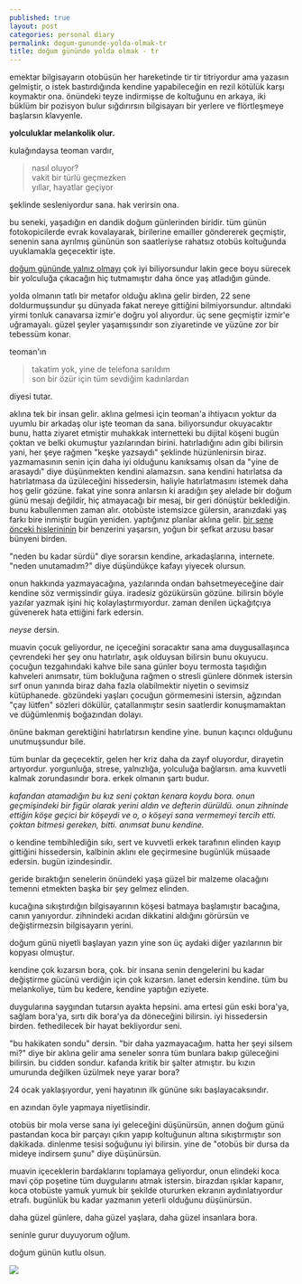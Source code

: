 ```yaml
---
published: true
layout: post
categories: personal diary
permalink: dogum-gununde-yolda-olmak-tr
title: doğum gününde yolda olmak - tr
---
```

emektar bilgisayarın otobüsün her hareketinde tir tir titriyordur ama yazasın gelmiştir, o istek bastırdığında kendine yapabileceğin en rezil kötülük karşı koymaktır ona. önündeki teyze indirmişse de koltuğunu en arkaya, iki büklüm bir pozisyon bulur sığdırırsın bilgisayarı bir yerlere ve flörtleşmeye başlarsın klavyenle.

**yolculuklar melankolik olur.**

kulağındaysa teoman vardır,

> nasıl oluyor?    
vakit bir türlü geçmezken     
yıllar, hayatlar geçiyor

şeklinde sesleniyordur sana.
hak verirsin ona.

bu seneki, yaşadığın en dandik doğum günlerinden biridir. tüm günün fotokopicilerde evrak kovalayarak, birilerine emailler göndererek geçmiştir, senenin sana ayrılmış gününün son saatleriyse rahatsız otobüs koltuğunda uyuklamakla geçecektir işte.

[doğum gününde yalnız olmayı](https://boraoden.net/dogum-gununde-yalniz-olmak-tr) çok iyi biliyorsundur lakin gece boyu sürecek bir yolculuğa çıkacağın hiç tutmamıştır daha önce yaş atladığın günde. 

yolda olmanın tatlı bir metafor olduğu aklına gelir birden, 22 sene doldurmuşsundur şu dünyada fakat nereye gittiğini bilmiyorsundur. altındaki yirmi tonluk canavarsa izmir'e doğru yol alıyordur. üç sene geçmiştir izmir'e uğramayalı. güzel şeyler yaşamışsındır son ziyaretinde ve yüzüne zor bir tebessüm konar.

teoman'ın 

> takatim yok, yine de telefona sarıldım    
son bir özür için tüm sevdiğim kadınlardan

diyesi tutar.

aklına tek bir insan gelir. aklına gelmesi için teoman'a ihtiyacın yoktur da uyumlu bir arkadaş olur işte teoman da sana. biliyorsundur okuyacaktır bunu, hatta ziyaret etmiştir muhakkak internetteki bu dijital köşeni bugün çoktan ve belki okumuştur yazılarından birini. hatırladığını adın gibi bilirsin yani, her şeye rağmen "keşke yazsaydı" şeklinde hüzünlenirsin biraz. yazmamasının senin için daha iyi olduğunu kanıksamış olsan da "yine de arasaydı" diye düşünmekten kendini alamazsın. sana kendini hatırlatsa da hatırlatmasa da üzüleceğini hissedersin, haliyle hatırlatmasını istemek daha hoş gelir gözüne. fakat yine sonra anlarsın ki aradığın şey alelade bir doğum günü mesajı değildir, hiç atmayacağı bir mesaj, bir geri dönüştür beklediğin. bunu kabullenmen zaman alır. otobüste istemsizce gülersin, aranızdaki yaş farkı bire inmiştir bugün yeniden. yaptığınız planlar aklına gelir. [bir sene önceki hislerininin](https://boraoden.net/dogum-gununde-yalniz-olmak-tr) bir benzerini yaşarsın, yoğun bir şefkat arzusu basar bünyeni birden.

"neden bu kadar sürdü" diye sorarsın kendine, arkadaşlarına, internete. "neden unutamadım?" diye düşündükçe kafayı yiyecek olursun. 

onun hakkında yazmayacağına, yazılarında ondan bahsetmeyeceğine dair kendine söz vermişsindir güya. iradesiz gözükürsün gözüne. bilirsin böyle yazılar yazmak işini hiç kolaylaştırmıyordur. zaman denilen üçkağıtçıya güvenerek hata ettiğini fark edersin.

_neyse_ dersin.

muavin çocuk geliyordur, ne içeceğini soracaktır sana ama duygusallaşınca çevrendeki her şey onu hatırlatır, aşık olduysan bilirsin bunu okuyucu.  çocuğun tezgahındaki kahve bile sana günler boyu termosta taşıdığın kahveleri anımsatır, tüm bokluğuna rağmen o stresli günlere dönmek istersin sırf onun yanında biraz daha fazla olabilmektir niyetin o sevimsiz kütüphanede. gözündeki yaşları çocuğun görmemesini istersin, ağzından "çay lütfen" sözleri dökülür, çatallanmıştır sesin saatlerdir konuşmamaktan ve düğümlenmiş boğazından dolayı.

önüne bakman gerektiğini hatırlatırsın kendine yine.
bunun kaçıncı olduğunu unutmuşsundur bile.

tüm bunlar da geçecektir, gelen her kriz daha da zayıf oluyordur, dirayetin artıyordur. yorgunluğa, strese, yalnızlığa, yolculuğa bağlarsın. ama kuvvetli kalmak zorundasındır bora. erkek olmanın şartı budur.

_kafandan atamadığın bu kız seni çoktan kenara koydu bora. onun geçmişindeki bir figür olarak yerini aldın ve defterin dürüldü. onun zihninde ettiğin köşe geçici bir köşeydi ve o, o köşeyi sana vermemeyi tercih etti. çoktan bitmesi gereken, bitti. anımsat bunu kendine._

o kendine tembihlediğin sıkı, sert ve kuvvetli erkek tarafının elinden kayıp gittiğini hissedersin, kalbinin aklını ele geçirmesine bugünlük müsaade edersin. bugün izindesindir.

geride bıraktığın senelerin önündeki yaşa güzel bir malzeme olacağını temenni etmekten başka bir şey gelmez elinden. 

kucağına sıkıştırdığın bilgisayarının köşesi batmaya başlamıştır bacağına, canın yanıyordur. zihnindeki acıdan dikkatini aldığını görürsün ve değiştirmezsin bilgisayarın yerini.

doğum günü niyetli başlayan yazın yine son üç aydaki diğer yazılarının bir kopyası olmuştur.

kendine çok kızarsın bora, çok. bir insana senin dengelerini bu kadar değiştirme gücünü verdiğin için çok kızarsın. lanet edersin kendine. tüm bu melankoliye, tüm bu kedere, kendine yaptığın eziyete.

duygularına saygından tutarsın ayakta hepsini. ama ertesi gün eski bora'ya, sağlam bora'ya, sırtı dik bora'ya da döneceğini bilirsin. iyi hissedersin birden. fethedilecek bir hayat bekliyordur seni.

"bu hakikaten sondu" dersin. "bir daha yazmayacağım. hatta her şeyi silsem mi?" diye bir aklına gelir ama seneler sonra tüm bunlara bakıp güleceğini bilirsin. bu cidden sondur. kafanda kritik bir şalter atmıştır. bu kızın umurunda değilken üzülmek neye yarar bora?

24 ocak yaklaşıyordur, yeni hayatının ilk gününe sıkı başlayacaksındır.

en azından öyle yapmaya niyetlisindir.

otobüs bir mola verse sana iyi geleceğini düşünürsün, annen doğum günü pastandan koca bir parçayı çıkın yapıp koltuğunun altına sıkıştırmıştır son dakikada. dinlenme tesisi soğuğunu iyi bilirsin. yine de "otobüs bir dursa da mideye indirsem şunu" diye düşünürsün.

muavin içeceklerin bardaklarını toplamaya geliyordur, onun elindeki koca mavi çöp poşetine tüm duygularını atmak istersin. birazdan ışıklar kapanır, koca otobüste yamuk yumuk bir şekilde otururken ekranın aydınlatıyordur etrafı. bugünlük bu kadar yazmanın yeterli olduğunu düşünürsün.

daha güzel günlere, daha güzel yaşlara, daha güzel insanlara bora. 

seninle gurur duyuyorum oğlum. 

doğum günün kutlu olsun.

![]({{site.baseurl}}/images/littlebora.png)
